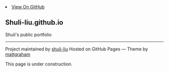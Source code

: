 <!doctype html>
<html>

  <head>
    <meta charset="utf-8">
    <meta http-equiv="X-UA-Compatible" content="chrome=1">
    <title>Shuli-liu.github.io by shuli-liu</title>
    <link rel="stylesheet" href="stylesheets/styles.css">
    <link rel="stylesheet" href="stylesheets/pygment_trac.css">
    <script src="https://ajax.googleapis.com/ajax/libs/jquery/1.7.1/jquery.min.js"></script>
    <script src="javascripts/respond.js"></script>
    <!--[if lt IE 9]>
      <script src="//html5shiv.googlecode.com/svn/trunk/html5.js"></script>
    <![endif]-->
    <!--[if lt IE 8]>
    <link rel="stylesheet" href="stylesheets/ie.css">
    <![endif]-->
    <meta name="viewport" content="width=device-width, initial-scale=1, user-scalable=no">
  </head>
  <body>
      <div id="header">
        <nav>
          <li class="fork"><a href="https://github.com/shuli-liu">View On GitHub</a></li>
        </nav>
      </div><!-- end header -->
    <div class="wrapper">
      <section>
        <div id="title">
          <h1>Shuli-liu.github.io</h1>
          <p>Shuli&#39;s public portfolio </p>
          <hr>
          <span class="credits left">Project maintained by <a href="https://github.com/shuli-liu">shuli-liu</a></span>
          <span class="credits right">Hosted on GitHub Pages &mdash; Theme by <a href="https://twitter.com/michigangraham">mattgraham</a></span>
        </div>
        <p>This page is under construction.  </p>
      </section>
    </div>
    <!--[if !IE]><script>fixScale(document);</script><![endif]-->

  </body>
</html> 
